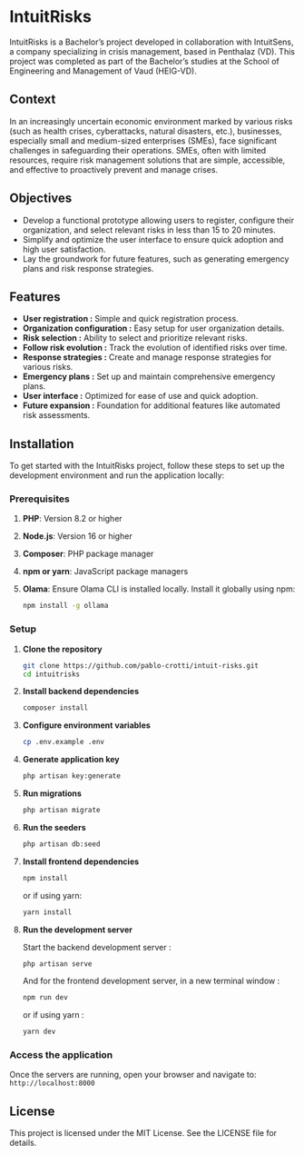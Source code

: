 # IntuitRisks

IntuitRisks is a Bachelor’s project developed in collaboration with IntuitSens, a company specializing in crisis management, based in Penthalaz (VD). This project was completed as part of the Bachelor’s studies at the School of Engineering and Management of Vaud (HEIG-VD).

## Context

In an increasingly uncertain economic environment marked by various risks (such as health crises, cyberattacks, natural disasters, etc.), businesses, especially small and medium-sized enterprises (SMEs), face significant challenges in safeguarding their operations. SMEs, often with limited resources, require risk management solutions that are simple, accessible, and effective to proactively prevent and manage crises.

## Objectives

-   Develop a functional prototype allowing users to register, configure their organization, and select relevant risks in less than 15 to 20 minutes.
-   Simplify and optimize the user interface to ensure quick adoption and high user satisfaction.
-   Lay the groundwork for future features, such as generating emergency plans and risk response strategies.

## Features

-   **User registration :** Simple and quick registration process.
-   **Organization configuration :** Easy setup for user organization details.
-   **Risk selection :** Ability to select and prioritize relevant risks.
-   **Follow risk evolution :** Track the evolution of identified risks over time.
-   **Response strategies :** Create and manage response strategies for various risks.
-   **Emergency plans :** Set up and maintain comprehensive emergency plans.
-   **User interface :** Optimized for ease of use and quick adoption.
-   **Future expansion :** Foundation for additional features like automated risk assessments.

## Installation

To get started with the IntuitRisks project, follow these steps to set up the development environment and run the application locally:

### Prerequisites

1. **PHP**: Version 8.2 or higher
2. **Node.js**: Version 16 or higher
3. **Composer**: PHP package manager
4. **npm or yarn**: JavaScript package managers
5. **Olama**: Ensure Olama CLI is installed locally. Install it globally using npm:

    ```bash
    npm install -g ollama
    ```

### Setup

1. **Clone the repository**

    ```bash
    git clone https://github.com/pablo-crotti/intuit-risks.git
    cd intuitrisks
    ```

2. **Install backend dependencies**

    ```bash
    composer install
    ```

3. **Configure environment variables**

    ```bash
    cp .env.example .env
    ```

4. **Generate application key**

    ```bash
    php artisan key:generate

    ```

5. **Run migrations**

    ```bash
    php artisan migrate

    ```

6. **Run the seeders**

    ```bash
    php artisan db:seed

    ```

7. **Install frontend dependencies**

    ```bash
    npm install

    ```

    or if using yarn:

    ```bash
    yarn install

    ```

8. **Run the development server**

    Start the backend development server :

    ```bash
    php artisan serve

    ```

    And for the frontend development server, in a new terminal window :

    ```bash
    npm run dev
    ```

    or if using yarn :

    ```bash
    yarn dev
    ```

### Access the application

Once the servers are running, open your browser and navigate to: `http://localhost:8000`

## License

This project is licensed under the MIT License. See the LICENSE file for details.
